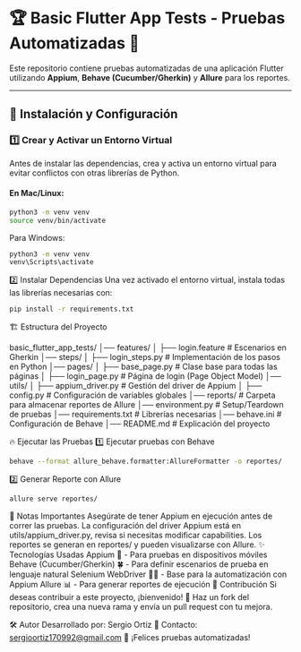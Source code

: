 # 🏆 Basic Flutter App Tests - Pruebas Automatizadas 📱

Este repositorio contiene pruebas automatizadas de una aplicación Flutter utilizando **Appium**, **Behave (Cucumber/Gherkin)** y **Allure** para los reportes.

---

## 🚀 Instalación y Configuración

### 1️⃣ **Crear y Activar un Entorno Virtual**
Antes de instalar las dependencias, crea y activa un entorno virtual para evitar conflictos con otras librerías de Python.

#### En Mac/Linux:
```bash
python3 -m venv venv
source venv/bin/activate
```
Para Windows:

```bash
python3 -m venv venv
venv\Scripts\activate
```
2️⃣ Instalar Dependencias
Una vez activado el entorno virtual, instala todas las librerías necesarias con:

```bash
pip install -r requirements.txt
```
🏗️ Estructura del Proyecto

basic_flutter_app_tests/
│── features/
│   ├── login.feature   # Escenarios en Gherkin
│── steps/
│   ├── login_steps.py  # Implementación de los pasos en Python
│── pages/
│   ├── base_page.py     # Clase base para todas las páginas
│   ├── login_page.py    # Página de login (Page Object Model)
│── utils/
│   ├── appium_driver.py # Gestión del driver de Appium
│   ├── config.py        # Configuración de variables globales
│── reports/             # Carpeta para almacenar reportes de Allure
│── environment.py       # Setup/Teardown de pruebas
│── requirements.txt     # Librerías necesarias
│── behave.ini           # Configuración de Behave
│── README.md            # Explicación del proyecto

🔥 Ejecutar las Pruebas
1️⃣ Ejecutar pruebas con Behave
```bash
behave --format allure_behave.formatter:AllureFormatter -o reportes/
```
2️⃣ Generar Reporte con Allure
```bash
allure serve reportes/
```

📌 Notas Importantes
Asegúrate de tener Appium en ejecución antes de correr las pruebas.
La configuración del driver Appium está en utils/appium_driver.py, revisa si necesitas modificar capabilities.
Los reportes se generan en reportes/ y pueden visualizarse con Allure.
✨ Tecnologías Usadas
Appium 🚗 - Para pruebas en dispositivos móviles
Behave (Cucumber/Gherkin) 🍀 - Para definir escenarios de prueba en lenguaje natural
Selenium WebDriver 🕵️‍♂️ - Base para la automatización con Appium
Allure 📊 - Para generar reportes de ejecución
🤖 Contribución
Si deseas contribuir a este proyecto, ¡bienvenido! 🚀
Haz un fork del repositorio, crea una nueva rama y envía un pull request con tu mejora.

🛠️ Autor
Desarrollado por: Sergio Ortiz
📧 Contacto: sergioortiz170992@gmail.com
🚀 ¡Felices pruebas automatizadas!
